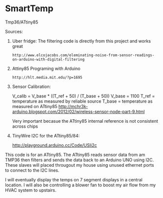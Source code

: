 SmartTemp
=========

Tmp36/ATtiny85

Sources:

1)  Uber fridge:
    The filtering code is directly from this project and works great
    
        http://www.elcojacobs.com/eleminating-noise-from-sensor-readings-on-arduino-with-digital-filtering

2)  Attiny85 Programing with Arduino 

        http://hlt.media.mit.edu/?p=1695
     
3) Sensor Calibration:

      V_calib = V_base * ((T_ref + 50) / (T_base + 50))
      V_base = 1100
      T_ref = temperature as measured by reliable source
      T_base = temperature as measured on ATtiny85
      http://mchr3k-arduino.blogspot.com/2012/02/wireless-sensor-node-part-9.html
      
   Very important becasue the ATtiny85 internal reference is not consistent across chips 
   
 
   
4) TinyWire I2C for the ATtiny85/84:

    http://playground.arduino.cc/Code/USIi2c


This code is for an ATtiny85. The ATtiny85 reads sensor data from am TMP36 then filters and sends the data back to an Arduino UNO using I2C. These slaves will placed througout my house using unused ethernet ports to connect to the I2C  lines. 

I will eventually display the temps on 7 segment displays in a central location. I will also be controlling a blower fan to boost my air flow from my HVAC system to upstairs.  
